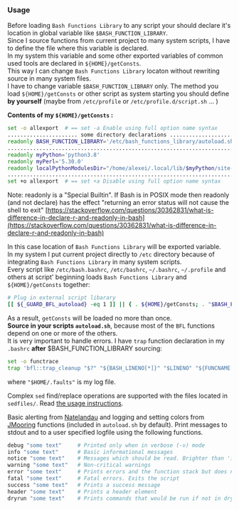 ### Usage

Before loading `Bash Functions Library` to any script your should declare it's location in global variable like `$BASH_FUNCTION_LIBRARY`.<br />
Since I source functions from current project to many system scripts, I have to define the file where this variable is declared.<br />
In my system this variable and some other exported variables of common used tools are declared in `${HOME}/getConsts`.<br />
This way I can change `Bash Functions Library` locaton without rewriting source in many system files.<br />
I have to change variable `$BASH_FUNCTION_LIBRARY` only. The method you load `${HOME}/getConsts` or other script as system starting you should define **by yourself** (maybe from `/etc/profile` or `/etc/profile.d/script.sh` ... )

**Contents of my `${HOME}/getConsts` :**
```bash
set -o allexport  # == set -a Enable using full option name syntax
...................... some directory declarations ......................
readonly BASH_FUNCTION_LIBRARY='/etc/bash_functions_library/autoload.sh'
.........................................................................
readonly myPython='python3.8'
readonly myPerl='5.30.0'
readonly localPythonModulesDir="/home/alexei/.local/lib/$myPython/site-packages"
.........................................................................
set +o allexport  # == set +a Disable using full option name syntax
```
Note: readonly is a "Special Builtin". If Bash is in POSIX mode then readonly (and not declare) has the effect "returning an error status will not cause the shell to exit" [https://stackoverflow.com/questions/30362831/what-is-difference-in-declare-r-and-readonly-in-bash](https://stackoverflow.com/questions/30362831/what-is-difference-in-declare-r-and-readonly-in-bash)<br />

In this case location of `Bash Functions Library` will be exported variable.<br />
In my system I put current project directly to `/etc` directory because of integrating `Bash Functions Library` in many system scripts.<br />
Every script like `/etc/bash.bashrc`, `/etc/bashrc`, `~/.bashrc`, `~/.profile` and others at script' beginning loads `Bash Functions Library` and `${HOME}/getConsts` together:
```bash
# Plug in external script libarary
[[ ${_GUARD_BFL_autoload} -eq 1 ]] || { . ${HOME}/getConsts; . "$BASH_FUNCTION_LIBRARY" ; }
```
As a result, `getConsts` will be loaded no more than once.<br />
**Source in your scripts `autoload.sh`**, because most of the `BFL` functions depend on one or more of the others.<br />
It is very important to handle errors. I have `trap` function declaration in my `.bashrc` **after**  $BASH\_FUNCTION_LIBRARY sourcing:
```bash
set -o functrace
trap 'bfl::trap_cleanup "$?" "${BASH_LINENO[*]}" "$LINENO" "${FUNCNAME[*]}" "$BASH_COMMAND" "$0" "${BASH_SOURCE[0]} "$*" "$HOME/.faults"' EXIT INT TERM SIGINT SIGQUIT SIGTERM ERR
```
where `"$HOME/.faults"` is my log file.

Complex `sed` find/replace operations are supported with the files located in `sedfiles/`. Read [the usage instructions](sedfiles/README.md).

Basic alerting from [Natelandau](https://github.com/natelandau/shell-scripting-templates) and logging and setting colors from [JMooring](https://github.com/jmooring/bash-function-library) functions (included in `autoload.sh` by default). Print messages to stdout and to a user specified logfile using the following functions.

```bash
debug "some text"     # Printed only when in verbose (-v) mode
info "some text"      # Basic informational messages
notice "some text"    # Messages which should be read. Brighter than 'info'
warning "some text"   # Non-critical warnings
error "some text"     # Prints errors and the function stack but does not stop the script.
fatal "some text"     # Fatal errors. Exits the script
success "some text"   # Prints a success message
header "some text"    # Prints a header element
dryrun "some text"    # Prints commands that would be run if not in dry run (-n) mode
```
